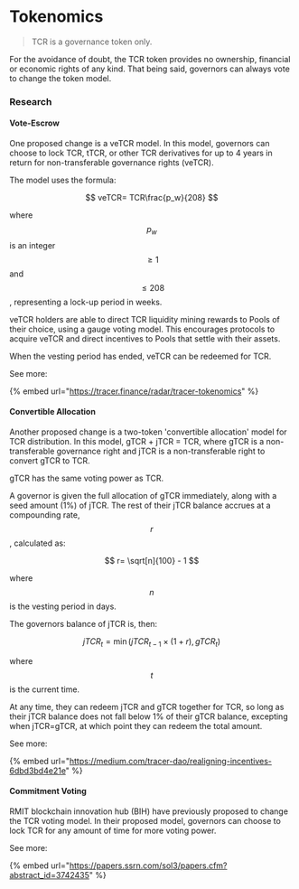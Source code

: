 # Tokenomics

> TCR is a governance token only.&#x20;

For the avoidance of doubt, the TCR token provides no ownership, financial or economic rights of any kind. That being said, governors can always vote to change the token model.&#x20;

### Research

#### Vote-Escrow

One proposed change is a veTCR model. In this model, governors can choose to lock TCR, tTCR, or other TCR derivatives for up to 4 years in return for non-transferable governance rights (veTCR).

The model uses the formula:&#x20;

$$
veTCR= TCR\frac{p_w}{208}
$$

where $$p_w$$ is an integer $$\ge1$$ and $$\le208$$, representing a lock-up period in weeks.&#x20;

veTCR holders are able to direct TCR liquidity mining rewards to Pools of their choice, using a gauge voting model. This encourages protocols to acquire veTCR and direct incentives to Pools that settle with their assets.&#x20;

When the vesting period has ended, veTCR can be redeemed for TCR.&#x20;

See more:

{% embed url="https://tracer.finance/radar/tracer-tokenomics" %}

#### Convertible Allocation&#x20;

Another proposed change is a two-token 'convertible allocation' model for TCR distribution. In this model, gTCR + jTCR = TCR, where gTCR is a non-transferable governance right and jTCR is a non-transferable right to convert gTCR to TCR.&#x20;

gTCR has the same voting power as TCR.&#x20;

A governor is given the full allocation of gTCR immediately, along with a seed amount (1%) of jTCR. The rest of their jTCR balance accrues at a compounding rate, $$r$$, calculated as:&#x20;

$$
r= \sqrt[n]{100} - 1
$$

where $$n$$ is the vesting period in days.&#x20;

The governors balance of jTCR is, then:

$$
jTCR_t=\min(jTCR_{t-1} \times (1+r), gTCR_t)
$$

where $$t$$ is the current time.

At any time, they can redeem jTCR and gTCR together for TCR, so long as their jTCR balance does not fall below 1% of their gTCR balance, excepting when jTCR=gTCR, at which point they can redeem the total amount.&#x20;

See more:

{% embed url="https://medium.com/tracer-dao/realigning-incentives-6dbd3bd4e21e" %}

#### Commitment Voting

RMIT blockchain innovation hub (BIH) have previously proposed to change the TCR voting model. In their proposed model, governors can choose to lock TCR for any amount of time for more voting power.&#x20;

See more:

{% embed url="https://papers.ssrn.com/sol3/papers.cfm?abstract_id=3742435" %}

